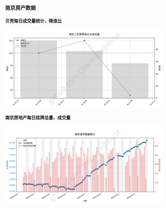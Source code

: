 ### 南京房产数据

#### 贝壳每日成交量统计、降涨比
![plot_njhouse_bk_daily](./house_scripts/plot_pngs/plot_njhouse_bk_daily_20250526_032905.png)

#### 南京房地产每日挂牌总量、成交量
![plot_njhouse_total_listings](./house_scripts/plot_pngs/plot_njhouse_total_listings_20250526_032904.png)
